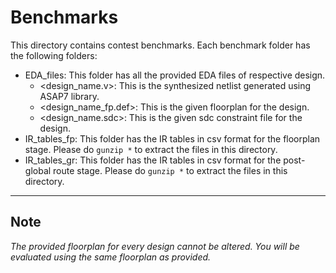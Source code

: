 # Benchmarks

This directory contains contest benchmarks. Each benchmark folder has the following folders:
- EDA_files: This folder has all the provided EDA files of respective design. 
  - <design_name.v>: This is the synthesized netlist generated using ASAP7 library.
  - <design_name_fp.def>: This is the given floorplan for the design. 
  - <design_name.sdc>: This is the given sdc constraint file for the design.
- IR_tables_fp: This folder has the IR tables in csv format for the floorplan stage. Please do `gunzip *` to extract the files in this directory.
- IR_tables_gr: This folder has the IR tables in csv format for the post-global route stage. Please do `gunzip *` to extract the files in this directory.
---

## Note
<i>The provided floorplan for every design cannot be altered. You will be evaluated using the same floorplan as provided.</i>

